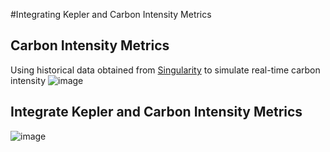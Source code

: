#Integrating Kepler and Carbon Intensity Metrics

## Carbon Intensity Metrics
Using historical data obtained from [Singularity](https://carbonara.singularity.energy/) to simulate real-time carbon intensity
![image](https://user-images.githubusercontent.com/7062400/229616496-1dcc1414-9ddc-499d-a72d-b458a65659e3.png)

## Integrate Kepler and Carbon Intensity Metrics
![image](https://user-images.githubusercontent.com/7062400/229616640-7e43fb7d-e23b-4cb1-8aa2-9c1c125008a8.png)
